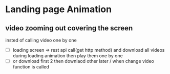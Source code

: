 # Landing page Animation
## video zooming out covering the screen
insted of calling video one by one
-[ ] loading screen => rest api call(get http method) and download all videos during loading animation then play them one by one
-[ ] or download first 2 then downlaod other later / when change video function is called
